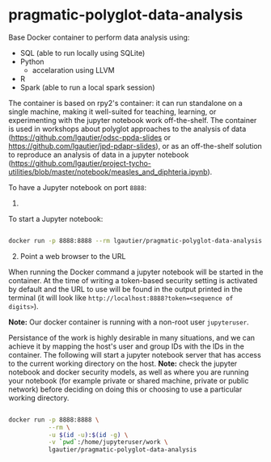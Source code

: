 # pragmatic-polyglot-data-analysis

Base Docker container to perform data analysis using:
- SQL (able to run locally using SQLite)
- Python
  * accelaration using LLVM
- R
- Spark (able to run a local spark session)

The container is based on rpy2's container: it can run standalone on a single machine, making it well-suited for teaching, learning, or experimenting with the jupyter notebook work off-the-shelf. The container is used in workshops about
polyglot approaches to the analysis of data (https://github.com/lgautier/odsc-ppda-slides or https://github.com/lgautier/jpd-pdapr-slides), or as an off-the-shelf solution to reproduce an analysis of data in
a jupyter notebook (https://github.com/lgautier/project-tycho-utilities/blob/master/notebook/measles_and_diphteria.ipynb).

To have a Jupyter notebook on port `8888`:

1. 
To start a Jupyter notebook:

```bash

docker run -p 8888:8888 --rm lgautier/pragmatic-polyglot-data-analysis

```

2. Point a web browser to the URL

When running the Docker command a jupyter notebook will be started in the container. At the time of writing a token-based security setting is activated by default and the URL to use will be found in the output printed in the terminal (it will look like `http://localhost:8888?token=<sequence of digits>`).

**Note:** Our docker container is running with a non-root user `jupyteruser`.

Persistance of the work is highly desirable in many situations, and we can achieve it by mapping the host's user and group IDs with the IDs in the container. The following
will start a jupyter notebook server that has access to the current working directory on the host. **Note:** check the jupyter notebook and docker security models,
as well as where you are running your notebook (for example private or shared machine, private or public network) before deciding on doing this or choosing to use a particular
working directory.

```bash

docker run -p 8888:8888 \
           --rm \
           -u $(id -u):$(id -g) \
           -v `pwd`:/home/jupyteruser/work \
           lgautier/pragmatic-polyglot-data-analysis

```
